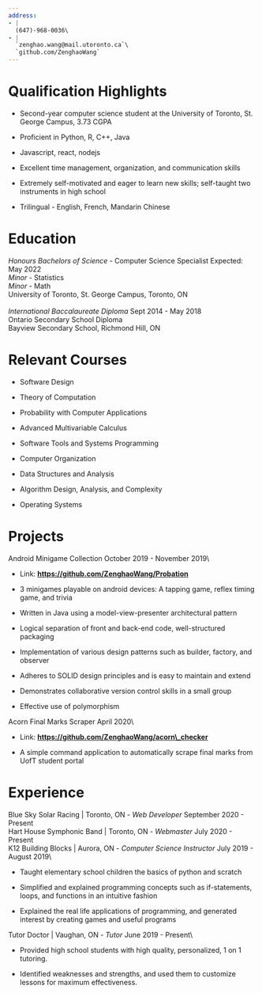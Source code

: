 ```yaml
---
address:
- |
  (647)-968-0036\
- |
  `zenghao.wang@mail.utoronto.ca`\
  `github.com/ZenghaoWang`
---
```


Qualification Highlights
========================

-   Second-year computer science student at the University of Toronto,
    St. George Campus, 3.73 CGPA

-   Proficient in Python, R, C++, Java

-   Javascript, react, nodejs

-   Excellent time management, organization, and communication skills

-   Extremely self-motivated and eager to learn new skills; self-taught
    two instruments in high school

-   Trilingual - English, French, Mandarin Chinese

Education
=========

*Honours Bachelors of Science* - Computer Science Specialist Expected:
May 2022\
*Minor* - Statistics\
*Minor* - Math\
University of Toronto, St. George Campus, Toronto, ON\
\
*International Baccalaureate Diploma* Sept 2014 - May 2018\
Ontario Secondary School Diploma\
Bayview Secondary School, Richmond Hill, ON

Relevant Courses
================

-   Software Design

-   Theory of Computation

-   Probability with Computer Applications

-   Advanced Multivariable Calculus

-   Software Tools and Systems Programming

-   Computer Organization

-   Data Structures and Analysis

-   Algorithm Design, Analysis, and Complexity

-   Operating Systems

Projects
========

Android Minigame Collection October 2019 - November 2019\

-   Link: **https://github.com/ZenghaoWang/Probation**

-   3 minigames playable on android devices: A tapping game, reflex
    timing game, and trivia

-   Written in Java using a model-view-presenter architectural pattern

-   Logical separation of front and back-end code, well-structured
    packaging

-   Implementation of various design patterns such as builder, factory,
    and observer

-   Adheres to SOLID design principles and is easy to maintain and
    extend

-   Demonstrates collaborative version control skills in a small group

-   Effective use of polymorphism

Acorn Final Marks Scraper April 2020\

-   Link: **https://github.com/ZenghaoWang/acorn\_checker**

-   A simple command application to automatically scrape final marks
    from UofT student portal

Experience
==========

Blue Sky Solar Racing \| Toronto, ON - *Web Developer* September 2020 -
Present\
Hart House Symphonic Band \| Toronto, ON - *Webmaster* July 2020 -
Present\
K12 Building Blocks \| Aurora, ON - *Computer Science Instructor* July
2019 - August 2019\

-   Taught elementary school children the basics of python and scratch

-   Simplified and explained programming concepts such as if-statements,
    loops, and functions in an intuitive fashion

-   Explained the real life applications of programming, and generated
    interest by creating games and useful programs

Tutor Doctor \| Vaughan, ON - *Tutor* June 2019 - Present\

-   Provided high school students with high quality, personalized, 1 on
    1 tutoring.

-   Identified weaknesses and strengths, and used them to customize
    lessons for maximum effectiveness.
